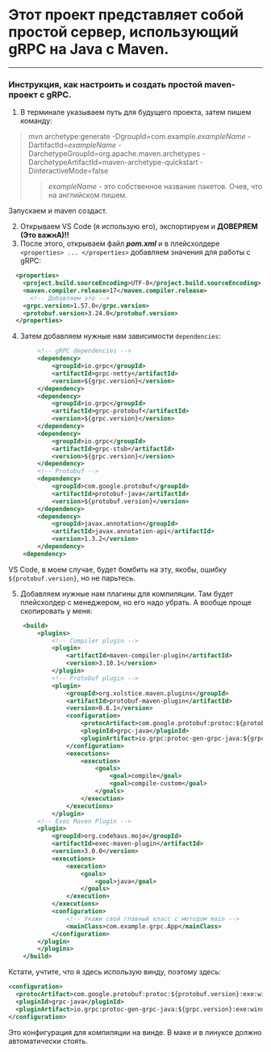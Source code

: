# Этот проект представляет собой простой сервер, использующий gRPC на Java с Maven.
---
### Инструкция, как настроить и создать простой maven-проект с gRPC.

1. В терминале указываем путь для будущего проекта, затем пишем команду:
> mvn archetype:generate -DgroupId=com.example.<em>exampleName</em> -DartifactId=<em>exampleName</em> -DarchetypeGroupId=org.apache.maven.archetypes -DarchetypeArtifactId=maven-archetype-quickstart -DinteractiveMode=false
>
>> <em>exampleName</em> - это собственное название пакетов. Очев, что на английском пишем.

Запускаем и maven создаст.

2. Открываем VS Code (я использую его), экспортируем и **ДОВЕРЯЕМ (Это важнА)!!**
3. После этого, открываем файл **_pom.xml_** и в плейсхолдере ```<properties> ... </properties>``` добавляем значения для работы с gRPC:
```xml
  <properties>
    <project.build.sourceEncoding>UTF-8</project.build.sourceEncoding>
    <maven.compiler.release>17</maven.compiler.release>
      <!-- Добавляем это -->
    <grpc.version>1.57.0</grpc.version>
    <protobuf.version>3.24.0</protobuf.version>
  </properties>
```
4. Затем добавляем нужные нам зависимости ``` dependencies ```:
```xml
        <!-- gRPC dependencies -->
        <dependency>
            <groupId>io.grpc</groupId>
            <artifactId>grpc-netty</artifactId>
            <version>${grpc.version}</version>
        </dependency>
        <dependency>
            <groupId>io.grpc</groupId>
            <artifactId>grpc-protobuf</artifactId>
            <version>${grpc.version}</version>
        </dependency>
        <dependency>
            <groupId>io.grpc</groupId>
            <artifactId>grpc-stub</artifactId>
            <version>${grpc.version}</version>
        </dependency>
        <!-- Protobuf -->
        <dependency>
            <groupId>com.google.protobuf</groupId>
            <artifactId>protobuf-java</artifactId>
            <version>${protobuf.version}</version>
        </dependency>
        <dependency>
            <groupId>javax.annotation</groupId>
            <artifactId>javax.annotation-api</artifactId>
            <version>1.3.2</version>
        </dependency>  
    <dependency>
```
VS Code, в моем случае, будет бомбить на эту, якобы, ошибку ```${protobuf.version}```, но не парьтесь. 

5. Добавляем нужные нам плагины для компиляции. Там будет плейсхолдер с менеджером, но его надо убрать. А вообще проще скопировать у меня:
```xml
    <build>
        <plugins>
            <!-- Compiler plugin -->
            <plugin>
                <artifactId>maven-compiler-plugin</artifactId>
                <version>3.10.1</version>
            </plugin>
            <!-- Protobuf plugin -->
            <plugin>
                <groupId>org.xolstice.maven.plugins</groupId>
                <artifactId>protobuf-maven-plugin</artifactId>
                <version>0.6.1</version>
                <configuration>
                    <protocArtifact>com.google.protobuf:protoc:${protobuf.version}:exe:windows-x86_64</protocArtifact>
                    <pluginId>grpc-java</pluginId>
                    <pluginArtifact>io.grpc:protoc-gen-grpc-java:${grpc.version}:exe:windows-x86_64</pluginArtifact>
                </configuration>
                <executions>
                    <execution>
                        <goals>
                            <goal>compile</goal>
                            <goal>compile-custom</goal>
                        </goals>
                    </execution>
                </executions>
            </plugin>
        <!-- Exec Maven Plugin -->
        <plugin>
            <groupId>org.codehaus.mojo</groupId>
            <artifactId>exec-maven-plugin</artifactId>
            <version>3.0.0</version>
            <executions>
                <execution>
                    <goals>
                        <goal>java</goal>
                    </goals>
                </execution>
            </executions>
            <configuration>
                <!-- Укажи свой главный класс с методом main -->
                <mainClass>com.example.grpc.App</mainClass>
            </configuration>
        </plugin>            
        </plugins>
    </build>
```
Кстати, учтите, что я здесь использую винду, поэтому здесь:
```xml
<configuration>
  <protocArtifact>com.google.protobuf:protoc:${protobuf.version}:exe:windows-x86_64</protocArtifact>
  <pluginId>grpc-java</pluginId>
  <pluginArtifact>io.grpc:protoc-gen-grpc-java:${grpc.version}:exe:windows-x86_64</pluginArtifact>
</configuration>
```
Это конфигурация для компиляции на винде. В маке и в линуксе должно автоматически стоять.
